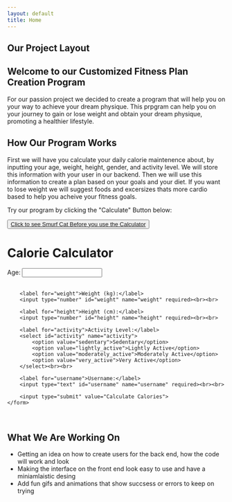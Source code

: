 ```yaml
---
layout: default
title: Home
---
```


## Our Project Layout
## Welcome to our Customized Fitness Plan Creation Program
For our passion project we decided to create a program that will help you on your way to achieve your dream physique. This prpgram can help you on your journey to gain or lose weight and obtain your dream physique, promoting a healthier lifestyle. 

## How Our Program Works

First we will have you calculate your daily calorie maintenence about, by inputting your age, weight, height, gender, and activity level. We will store this information with your user in our backend. Then we will use this information to create a plan based on your goals and your diet. If you want to lose weight we will suggest foods and excersizes thats more cardio based to help you acheive your fitness goals.

<p>Try our program by clicking the "Calculate" Button below:</p>
<button><a href="https://www.google.com/search?sca_esv=569384727&q=smurf+cat+meme&tbm=vid&source=lnms&sa=X&ved=2ahUKEwidooPHqM-BAxXKMUQIHRsGCGEQ0pQJegQICRAB&biw=1440&bih=702&dpr=2&safe=active&ssui=on#fpstate=ive&vld=cid:b4627ef3,vid:Gmc00FKuH70,st:0">Click to see Smurf Cat Before you use the Calculator</a></button>

<head>
    <title>Calorie Calculator</title>
</head>
<body>
    <h1>Calorie Calculator</h1>
    <form action="/save_data_to_backend" method="post">
        <label for="age">Age:</label>
        <input type="number" id="age" name="age" required><br><br>

        <label for="weight">Weight (kg):</label>
        <input type="number" id="weight" name="weight" required><br><br>

        <label for="height">Height (cm):</label>
        <input type="number" id="height" name="height" required><br><br>

        <label for="activity">Activity Level:</label>
        <select id="activity" name="activity">
            <option value="sedentary">Sedentary</option>
            <option value="lightly_active">Lightly Active</option>
            <option value="moderately_active">Moderately Active</option>
            <option value="very_active">Very Active</option>
        </select><br><br>

        <label for="username">Username:</label>
        <input type="text" id="username" name="username" required><br><br>

        <input type="submit" value="Calculate Calories">
    </form>
</body>
<br>

## What We Are Working On

- Getting an idea on how to create users for the back end, how the code will work and look
- Making the interface on the front end look easy to use and have a miniamlaistic desing
- Add fun gifs and animations that show succsess or errors to keep on trying